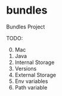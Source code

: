 bundles
=======

Bundles Project



TODO:

0. Mac
1. Java
2. Internal Storage 
3. Versions
4. External Storage
5. Env variables
6. Path variable